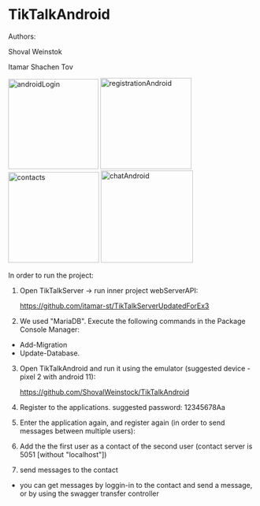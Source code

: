 # TikTalkAndroid
Authors:

  Shoval Weinstok
  
  Itamar Shachen Tov
  
<img width="183" alt="androidLogin" src="https://user-images.githubusercontent.com/92527489/198890055-f2559642-4cb6-441a-a161-61cdc5238388.png">

<img width="185" alt="registrationAndroid" src="https://user-images.githubusercontent.com/92527489/198890067-928b4e1a-ce88-4346-86b4-791945f6dac7.png">

<img width="184" alt="contacts" src="https://user-images.githubusercontent.com/92527489/198890072-babc3624-649c-475d-b06c-bcf9e20bc8cc.png">

<img width="187" alt="chatAndroid" src="https://user-images.githubusercontent.com/92527489/198890076-c397f4d8-8f01-4655-afec-65b778284c80.png">


In order to run the project:

1) Open TikTalkServer -> run inner project webServerAPI:
   
   https://github.com/itamar-st/TikTalkServerUpdatedForEx3
   
2) We used "MariaDB". 
   Execute the following commands in the Package Console Manager: 
 - Add-Migration
 - Update-Database.
         
3) Open TikTalkAndroid and run it using the emulator (suggested device - pixel 2 with android 11):
   
    https://github.com/ShovalWeinstock/TikTalkAndroid
  
4) Register to the applications. suggested password: 12345678Aa

5) Enter the application again, and register again (in order to send messages between multiple users):

6) Add the the first user as a contact of the second user (contact server is 5051 [without "localhost"])

7) send messages to the contact

  * you can get messages by loggin-in to the contact and send a message, or by using the swagger transfer controller 
